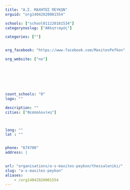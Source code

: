 ```yaml
---
title: "Α.Σ. ΜΑΧΗΤΕΣ ΠΕΥΚΩΝ"
orguid: "org14042020001554"

schools: ["school011220181534"]
categorynoslug: ["Αθλητισμός"]

categories: [""]


org_facebook: "https://www.facebook.com/MaxitesPefkon"

org_website: ["no"]







count_schools: "0"
logo: ""

description: ""
cities: ["Θεσσαλονίκη"]



long: ""
lat : ""


phone: "674700"
address: |
    

url: "organisations/a-s-maxites-peykon/thessaloniki/"
slug: "a-s-maxites-peykon"
aliases:
    - /org14042020001554
---
```



